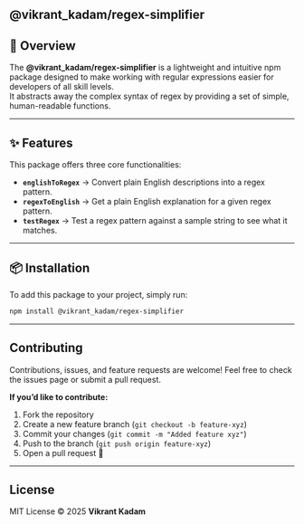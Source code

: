 ## @vikrant_kadam/regex-simplifier

## 🌟 Overview 
The **@vikrant_kadam/regex-simplifier** is a lightweight and intuitive npm package designed to make working with regular expressions easier for developers of all skill levels.  
It abstracts away the complex syntax of regex by providing a set of simple, human-readable functions.

---

## ✨ Features
This package offers three core functionalities:

- **`englishToRegex`** → Convert plain English descriptions into a regex pattern.  
- **`regexToEnglish`** → Get a plain English explanation for a given regex pattern.  
- **`testRegex`** → Test a regex pattern against a sample string to see what it matches.  

---

## 📦 Installation
To add this package to your project, simply run:

```bash
npm install @vikrant_kadam/regex-simplifier
```
---

## Contributing

Contributions, issues, and feature requests are welcome!
Feel free to check the issues page or submit a pull request.

**If you’d like to contribute:**

1. Fork the repository  
2. Create a new feature branch (`git checkout -b feature-xyz`)  
3. Commit your changes (`git commit -m "Added feature xyz"`)  
4. Push to the branch (`git push origin feature-xyz`)  
5. Open a pull request 🎉

---

## License

MIT License © 2025 **Vikrant Kadam**